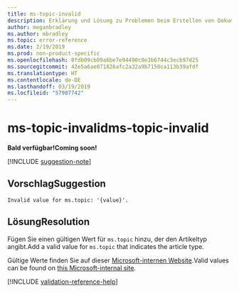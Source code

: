 ```yaml
---
title: ms-topic-invalid
description: Erklärung und Lösung zu Problemen beim Erstellen von Dokumentationsartikeln – ms-topic-invalid
author: meganbradley
ms.author: mbradley
ms.topic: error-reference
ms.date: 2/19/2019
ms.prod: non-product-specific
ms.openlocfilehash: 8fdb09cb09a6be7e94490c0e3b6744c3ecb97d25
ms.sourcegitcommit: 42e5a6ae071826afc2a32a9b7150ca113b39afdf
ms.translationtype: HT
ms.contentlocale: de-DE
ms.lasthandoff: 03/19/2019
ms.locfileid: "57987742"
---
```

# <a name="ms-topic-invalid"></a><span data-ttu-id="7375c-103">ms-topic-invalid</span><span class="sxs-lookup"><span data-stu-id="7375c-103">ms-topic-invalid</span></span>

<span data-ttu-id="7375c-104">**Bald verfügbar!**</span><span class="sxs-lookup"><span data-stu-id="7375c-104">**Coming soon!**</span></span>

[!INCLUDE [suggestion-note](includes/suggestion-note.md)]

## <a name="suggestion"></a><span data-ttu-id="7375c-105">Vorschlag</span><span class="sxs-lookup"><span data-stu-id="7375c-105">Suggestion</span></span>

`Invalid value for ms.topic: '{value}'.`

## <a name="resolution"></a><span data-ttu-id="7375c-106">Lösung</span><span class="sxs-lookup"><span data-stu-id="7375c-106">Resolution</span></span>

<span data-ttu-id="7375c-107">Fügen Sie einen gültigen Wert für `ms.topic` hinzu, der den Artikeltyp angibt.</span><span class="sxs-lookup"><span data-stu-id="7375c-107">Add a valid value for `ms.topic` that indicates the article type.</span></span>

<span data-ttu-id="7375c-108">Gültige Werte finden Sie auf dieser [Microsoft-internen Website](https://docsmetadatatool.azurewebsites.net/allowlists).</span><span class="sxs-lookup"><span data-stu-id="7375c-108">Valid values can be found on [this Microsoft-internal site](https://docsmetadatatool.azurewebsites.net/allowlists).</span></span>

<!--make sure to add this file to your includes folder and verify the path-->
[!INCLUDE [validation-reference-help](includes/validation-reference-help.md)]
